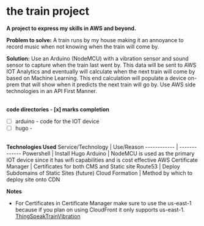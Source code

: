 # the train project
**A project to express my skills in AWS and beyond.**
&nbsp;

**Problem to solve:**
A train runs by my house making it an annoyance to record music when not knowing when the train will come by.
&nbsp;

**Solution:**
Use an Arduino (NodeMCU) with a vibration sensor and sound sensor to capture when the train last went by. This data will be sent to AWS IOT Analytics and eventually will calculate when the next train will come by based on Machine Learning. This end calculation will populate a device on-prem that will show when it predicts the next train will go by. 
Use AWS side technologies in an API First Manner.  
&nbsp;

**code directories -  [x] marks completion**
- [ ] arduino - code for the IOT device
- [ ] hugo -  
&nbsp;

**Technologies Used**
Service/Technology | Use/Reason
------------ | -------------
Powershell | Install Hugo
Arduino | NodeMCU is used as the primary IOT device since it has wifi capabilities and is cost effective
AWS Certificate Manager | Certificates for both CMS and Static site
Route53 | Deploy Subdomains of Static Sites (future)
Cloud Formation | Method by which to deploy site onto CDN

**Notes**
- For Certificates in Certificate Manager make sure to use the us-east-1 because if you plan on using CloudFront it only supports us-east-1. 
[ThingSpeakTrainVibration](https://thingspeak.com/channels/1267495)
